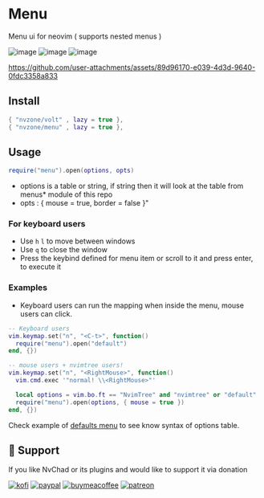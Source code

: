 # Menu
Menu ui for neovim ( supports nested menus ) 

![image](https://github.com/user-attachments/assets/c8402279-b86d-432f-ad11-14a76c887ab1)
![image](https://github.com/user-attachments/assets/6da0b1a6-54c5-4ecc-ab06-fce1f17595ac)
![image](https://github.com/user-attachments/assets/d70430e1-74d2-40dd-ba60-0b8919d53af6)

https://github.com/user-attachments/assets/89d96170-e039-4d3d-9640-0fdc3358a833

## Install

```lua
{ "nvzone/volt" , lazy = true },
{ "nvzone/menu" , lazy = true },
```

## Usage
```lua
require("menu").open(options, opts) 
```
- options is a table or string, if string then it will look at the table from menus* module of this repo
- opts : { mouse = true, border = false }"

### For keyboard users
- Use `h` `l` to move between windows 
- Use `q` to close the window
- Press the keybind defined for menu item or scroll to it and press enter, to execute it

### Examples

- Keyboard users can run the mapping when inside the menu, mouse users can click.
```lua
-- Keyboard users
vim.keymap.set("n", "<C-t>", function()
  require("menu").open("default")
end, {})

-- mouse users + nvimtree users!
vim.keymap.set("n", "<RightMouse>", function()
  vim.cmd.exec '"normal! \\<RightMouse>"'

  local options = vim.bo.ft == "NvimTree" and "nvimtree" or "default"
  require("menu").open(options, { mouse = true })
end, {})
```

Check example of [defaults menu](https://github.com/NvChad/menu/blob/main/lua/menus/default.lua) to see know syntax of options table.

## :gift_heart: Support

If you like NvChad or its plugins and would like to support it via donation

[![kofi](https://img.shields.io/badge/Ko--fi-F16061?style=for-the-badge&logo=ko-fi&logoColor=white)](https://ko-fi.com/siduck)
[![paypal](https://img.shields.io/badge/PayPal-00457C?style=for-the-badge&logo=paypal&logoColor=white)](https://paypal.me/siduck13)
[![buymeacoffee](https://img.shields.io/badge/Buy_Me_A_Coffee-FFDD00?style=for-the-badge&logo=buy-me-a-coffee&logoColor=black)](https://www.buymeacoffee.com/siduck)
[![patreon](https://img.shields.io/badge/Patreon-F96854?style=for-the-badge&logo=patreon&logoColor=white)](https://www.patreon.com/siduck)

